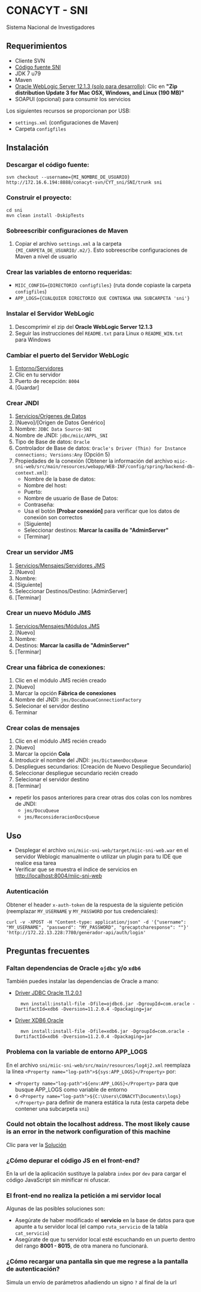 # CONACYT - SNI

Sistema Nacional de Investigadores

## Requerimientos
- Cliente SVN
- [Código fuente SNI](http://172.16.6.194:8888/conacyt-svn/CYT_sni/SNI/)
- JDK 7 u79
- Maven
- [Oracle WebLogic Server 12.1.3 (solo para desarrollo)](https://www.oracle.com/technetwork/middleware/weblogic/downloads/wls-main-097127.html): Clic en **"Zip distribution Update 3 for Mac OSX, Windows, and Linux (190 MB)"**
- SOAPUI (opcional) para consumir los servicios

Los siguientes recursos se proporcionan por USB:  
- `settings.xml` (configuraciones de Maven)
- Carpeta `configfiles`

## Instalación
### Descargar el código fuente:
	
	svn checkout --username={MI_NOMBRE_DE_USUARIO} http://172.16.6.194:8888/conacyt-svn/CYT_sni/SNI/trunk sni

### Construir el proyecto:

```
cd sni
mvn clean install -DskipTests
```
### Sobreescribir configuraciones de Maven
1. Copiar el archivo `settings.xml` a la carpeta `{MI_CARPETA_DE_USUARIO/.m2/}`. Esto sobreescribe configuraciones de Maven a nivel de usuario

### Crear las variables de entorno requeridas:
- `MIIC_CONFIG={DIRECTORIO configfiles}` (ruta donde copiaste la carpeta `configfiles`)
- `APP_LOGS={CUALQUIER DIRECTORIO QUE CONTENGA UNA SUBCARPETA 'sni'}`

### Instalar el Servidor WebLogic 
1. Descomprimir el zip del **Oracle WebLogic Server 12.1.3**
2. Seguir las instrucciones del `README.txt` para Linux o `README_WIN.txt` para Windows

### Cambiar el puerto del Servidor WebLogic
1. [Entorno/Servidores](http://localhost:7001/console/console.portal?_nfpb=true&_pageLabel=CoreServerServerTablePage)
2. Clic en tu servidor
3. Puerto de recepción: `8004`
4. [Guardar]

### Crear JNDI
1. [Servicios/Orígenes de Datos](http://localhost:8004/console/console.portal?_nfpb=true&_pageLabel=GlobalJDBCDataSourceTablePage)
2. [Nuevo]/[Origen de Datos Genérico]
3. Nombre: `JDBC Data Source-SNI`
4. Nombre de JNDI: `jdbc/miic/APPL_SNI`
5. Tipo de Base de datos: `Oracle`
6. Controlador de Base de datos: `Oracle's Driver (Thin) for Instance connections; Versions:Any` (Opción 5)
7. Propiedades de la conexión (Obtener la información del archivo `miic-sni-web/src/main/resources/webapp/WEB-INF/config/spring/backend-db-context.xml`):
	- Nombre de la base de datos:
	- Nombre del host:
	- Puerto:
	- Nombre de usuario de Base de Datos:
	- Contraseña: 
	- Usa el botón **[Probar conexión]** para verificar que los datos de conexión son correctos
	- [Siguiente]
	- Seleccionar destinos: __Marcar la casilla de "AdminServer"__
	- [Terminar]

### Crear un servidor JMS
1. [Servicios/Mensajes/Servidores JMS](http://localhost:8004/console/console.portal?_nfpb=true&_pageLabel=JmsServerJMSServerTablePage)
2. [Nuevo]
3. Nombre: 
4. [Siguiente]
5. Seleccionar Destinos/Destino: [AdminServer]
6. [Terminar]

### Crear un nuevo Módulo JMS
1. [Servicios/Mensajes/Módulos JMS](http://localhost:8004/console/console.portal?_nfpb=true&_pageLabel=JmsModulesTablePage)
2. [Nuevo]
3. Nombre:
4. Destinos: __Marcar la casilla de "AdminServer"__
5. [Terminar]

### Crear una fábrica de conexiones: 
1. Clic en el módulo JMS recién creado
2. [Nuevo]
3. Marcar la opción __Fábrica de conexiones__
4. Nombre del JNDI: `jms/DocuQueueConnectionFactory`
5. Selecionar el servidor destino
6. Terminar

### Crear colas de mensajes
1. Clic en el módulo JMS recién creado
2. [Nuevo]
3. Marcar la opción __Cola__
4. Introducir el nombre del JNDI: `jms/DictamenDocsQueue`
5. Despliegues secundarios: [Creación de Nuevo Despliegue Secundario]
6. Seleccionar despliegue secundario recién creado
7. Selecionar el servidor destino
8. [Terminar]  

- repetir los pasos anteriores para crear otras dos colas con los nombres de JNDI:
	- `jms/DocuQueue`
	- `jms/ReconsideracionDocsQueue`
		
## Uso
- Desplegar el archivo `sni/miic-sni-web/target/miic-sni-web.war` en el servidor Weblogic manualmente o utilizar un plugin para tu IDE que realice esa tarea
- Verificar que se muestra el índice de servicios en [http://localhost:8004/miic-sni-web](http://localhost:8004/miic-sni-web)

### Autenticación
Obtener el header `x-auth-token` de la respuesta de la siguiente petición (reemplazar `MY_USERNAME` y `MY_PASSWORD` por tus credenciales):

	curl -v -XPOST -H "Content-type: application/json" -d '{"username": "MY_USERNAME", "password": "MY_PASSWORD", "grecaptcharesponse": ""}' 'http://172.22.13.228:7780/generador-api/auth/login'

## Preguntas frecuentes
### Faltan dependencias de Oracle `ojdbc` y/o `xdb6`  
También puedes instalar las dependencias de Oracle a mano:
- [Driver JDBC Oracle 11.2.0.1](https://www.oracle.com/technetwork/apps-tech/jdbc-112010-090769.html)  
		
		mvn install:install-file -Dfile=ojdbc6.jar -DgroupId=com.oracle -DartifactId=xdb6 -Dversion=11.2.0.4 -Dpackaging=jar

- [Driver XDB6 Oracle](https://www.oracle.com/technetwork/apps-tech/jdbc-112010-090769.html)
	
		mvn install:install-file -Dfile=xdb6.jar -DgroupId=com.oracle -DartifactId=xdb6 -Dversion=11.2.0.4 -Dpackaging=jar

### Problema con la variable de entorno APP_LOGS
En el archivo `sni/miic-sni-web/src/main/resources/log4j2.xml` reemplaza la línea `<Property name="log-path">${sys:APP_LOGS}</Property>` por:  
- `<Property name="log-path">${env:APP_LOGS}</Property>` para que busque APP_LOGS como variable de entorno
- ó `<Property name="log-path">${C:\Users\CONACYT\Documents\logs}</Property>` para definir de manera estática la ruta (esta carpeta debe contener una subcarpeta `sni`)

### Could not obtain the localhost address. The most likely cause is an error in the network configuration of this machine
Clic para ver la [Solución](https://blogs.oracle.com/luzmestre/javalangassertionerror:-could-not-obtain-the-localhost-address-in-a-new-12c-install)

### ¿Cómo depurar el código JS en el front-end?
En la url de la aplicación sustituye la palabra `index` por `dev` para cargar el código JavaScript sin minificar ni ofuscar.

### El front-end no realiza la petición a mi servidor local
Algunas de las posibles soluciones son:
- Asegúrate de haber modificado el __servicio__ en la base de datos para que apunte a tu servidor local (el campo `ruta_servicio` de la tabla `cat_servicio`)
- Asegúrate de que tu servidor local esté escuchando en un puerto dentro del rango __8001 - 8015__, de otra manera no funcionará.

### ¿Cómo recargar una pantalla sin que me regrese a la pantalla de autenticación?
Simula un envío de parámetros añadiendo un signo `?` al final de la url
